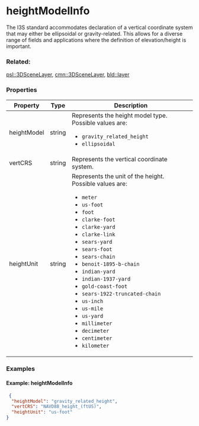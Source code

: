 # heightModelInfo

The I3S standard accommodates declaration of a vertical coordinate system that may either be ellipsoidal or gravity-related. This allows for a diverse range of fields and applications where the definition of elevation/height is important.

### Related:

[psl::3DSceneLayer](3DSceneLayer.psl.md), [cmn::3DSceneLayer](3DSceneLayer.cmn.md), [bld::layer](layer.bld.md)
### Properties

| Property | Type | Description |
| --- | --- | --- |
| heightModel | string | Represents the height model type.<div>Possible values are:<ul><li>`gravity_related_height`</li><li>`ellipsoidal`</li></ul></div> |
| vertCRS | string | Represents the vertical coordinate system. |
| heightUnit | string | Represents the unit of the height.<div>Possible values are:<ul><li>`meter`</li><li>`us-foot`</li><li>`foot`</li><li>`clarke-foot`</li><li>`clarke-yard`</li><li>`clarke-link`</li><li>`sears-yard`</li><li>`sears-foot`</li><li>`sears-chain`</li><li>`benoit-1895-b-chain`</li><li>`indian-yard`</li><li>`indian-1937-yard`</li><li>`gold-coast-foot`</li><li>`sears-1922-truncated-chain`</li><li>`us-inch`</li><li>`us-mile`</li><li>`us-yard`</li><li>`millimeter`</li><li>`decimeter`</li><li>`centimeter`</li><li>`kilometer`</li></ul></div> |

### Examples 

#### Example: heightModelInfo 

```json
 {
  "heightModel": "gravity_related_height",
  "vertCRS": "NAVD88_height_(ftUS)",
  "heightUnit": "us-foot"
} 
```

